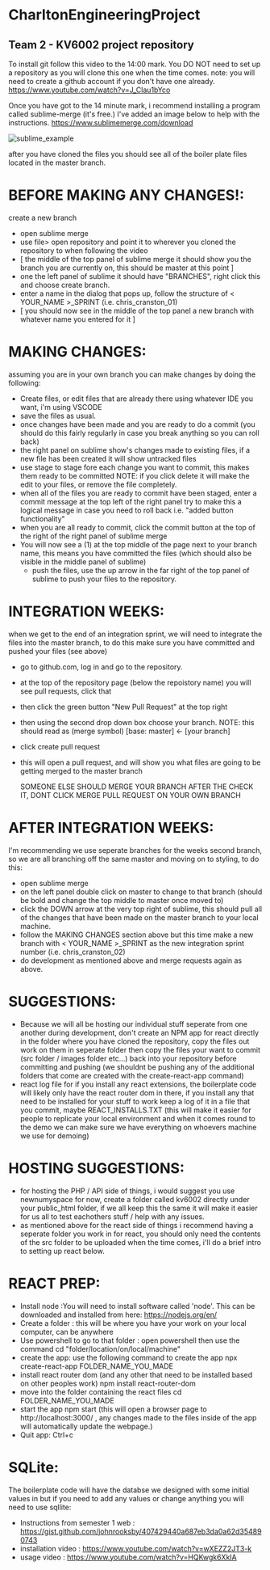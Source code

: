 # CharltonEngineeringProject
## Team 2 - KV6002 project repository




To install git follow this video to the 14:00 mark. You DO NOT need to set up a repository as you will clone this one when the time comes. 
note: you will need to create a github account if you don't have one already. 
https://www.youtube.com/watch?v=J_Clau1bYco 

Once you have got to the 14 minute mark, i recommend installing a program called sublime-merge (it's free.) I've added an image below to help with the instructions.
https://www.sublimemerge.com/download 

![sublime_example](https://user-images.githubusercontent.com/70588090/155856885-34b0b319-6c68-4e55-9065-1eb778ecae93.png)

after you have cloned the files you should see all of the boiler plate files located in the master branch. 

# BEFORE MAKING ANY CHANGES!: 
create a new branch
* open sublime merge
* use file> open repository and point it to wherever you cloned the repository to when following the video 
* [ the middle of the top panel of sublime merge it should show you the branch you are currently on, this should be master at this point ]
* one the left panel of sublime it should have "BRANCHES", right click this and choose create branch. 
* enter a name in the dialog that pops up, follow the structure of < YOUR_NAME >_SPRINT (i.e. chris_cranston_01)
* [ you should now see in the middle of the top panel a new branch with whatever name you entered for it ]

# MAKING CHANGES: 
assuming you are in your own branch you can make changes by doing the following:
 * Create files, or edit files that are already there using whatever IDE you want, i'm using VSCODE 
 * save the files as usual. 
 * once changes have been made and you are ready to do a commit (you should do this fairly regularly in case you break anything so you can roll back)
 * the right panel on sublime show's changes made to existing files, if a new file has been created it will show untracked files 
 * use stage to stage fore each change you want to commit, this makes them ready to be committed
        NOTE: if you click delete it will make the edit to your files, or remove the file completely.
 * when all of the files you are ready to commit have been staged, enter a commit message at the top left of the right panel
      try to make this a logical message in case you need to roll back i.e. "added button functionality"
 * when you are all ready to commit, click the commit button at the top of the right of the right panel of sublime merge
 * You will now see a (1) at the top middle of the page next to your branch name, this means you have committed the files (which should also be visible in the middle panel of sublime)
    - push the files, use the up arrow in the far right of the top panel of sublime to push your files to the repository. 


# INTEGRATION WEEKS: 
when we get to the end of an integration sprint, we will need to integrate the files into the master branch, to do this make sure you have committed and pushed your files (see above)
 * go to github.com, log in and go to the repository. 
 * at the top of the repository page (below the repoistory name) you will see pull requests, click that
 * then click the green button "New Pull Request" at the top right 
 * then using the second drop down box choose your branch. 
        NOTE: this should read as (merge symbol) [base: master] <- [your branch]
 * click create pull request
 * this will open a pull request, and will show you what files are going to be getting merged to the master branch 

   SOMEONE ELSE SHOULD MERGE YOUR BRANCH AFTER THE CHECK IT, DONT CLICK MERGE PULL REQUEST ON YOUR OWN BRANCH 


# AFTER INTEGRATION WEEKS:
I'm recommending we use seperate branches for the weeks second branch, so we are all branching off the same master and moving on to styling, to do this: 
 * open sublime merge
 * on the left panel double click on master to change to that branch (should be bold and change the top middle to master once moved to)
 * click the DOWN arrow at the very top right of sublime, this should pull all of the changes that have been made on the master branch to your local machine. 
 * follow the MAKING CHANGES section above but this time make a new branch with < YOUR_NAME >_SPRINT as the new integration sprint number (i.e. chris_cranston_02)
 * do development as mentioned above and merge requests again as above. 


# SUGGESTIONS:
 * Because we will all be hosting our individual stuff seperate from one another during development, don't create an NPM app for react directly in the folder where you have cloned the repository, copy the files out work on them in seperate folder then copy the files your want to commit (src folder / images folder etc...) back into your repository before committing and pushing (we shouldnt be pushing any of the additional folders that come are created with the create-react-app command)
 * react log file for if you install any react extensions, the boilerplate code will likely only have the react router dom in there, if you install any that need to be installed for your stuff to work keep a log of it in a file that you commit, maybe REACT_INSTALLS.TXT (this will make it easier for people to replicate your local environment and when it comes round to the demo we can make sure we have everything on whoevers machine we use for demoing)


# HOSTING SUGGESTIONS:
 * for hosting the PHP / API side of things, i would suggest you use newnumyspace for now, create a folder called kv6002 directly under your public_html folder, if we all keep this the same it will make it easier for us all to test eachothers stuff / help with any issues. 
 * as mentioned above for the react side of things i recommend having a seperate folder you work in for react, you should only need the contents of the src folder to be uploaded when the time comes, i'll do a brief intro to setting up react below. 




# REACT PREP:
  * Install node :You will need to install software called 'node'. This can be downloaded and installed from here: https://nodejs.org/en/
  * Create a folder : this will be where you have your work on your local computer, can be anywhere
  * Use powershell to go to that folder : open powershell then use the command 
        cd "folder/location/on/local/machine"
  * create the app: use the following command to create the app 
        npx create-react-app FOLDER_NAME_YOU_MADE
  * install react router dom (and any other that need to be installed based on other peoples work)
        npm install react-router-dom
  * move into the folder containing the react files 
        cd FOLDER_NAME_YOU_MADE
  * start the app 
        npm start 
        (this will open a browser page to http://localhost:3000/ , any changes made to the files inside of the app will automatically update the webpage.)
  * Quit app: Ctrl+c


# SQLite:
The boilerplate code will have the databse we designed with some initial values in but if you need to add any values or change anything you will need to use sqllite:
 * Instructions from semester 1 web : https://gist.github.com/johnrooksby/407429440a687eb3da0a62d354890743
 * installation video : https://www.youtube.com/watch?v=wXEZZ2JT3-k
 * usage video :  https://www.youtube.com/watch?v=HQKwgk6XkIA 



